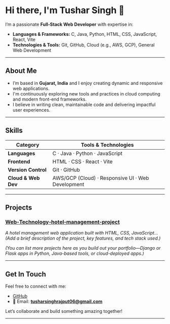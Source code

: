 # Hi there, I'm Tushar Singh 👋

I’m a passionate **Full‑Stack Web Developer** with expertise in:

- **Languages & Frameworks:** C, Java, Python, HTML, CSS, JavaScript, React, Vite  
- **Technologies & Tools:** Git, GitHub, Cloud (e.g., AWS, GCP), General Web Development

---

##  About Me

-  I’m based in **Gujarat, India** and I enjoy creating dynamic and responsive web applications.
-  I'm continuously exploring new tools and practices in cloud computing and modern front-end frameworks.
-  I believe in writing clean, maintainable code and delivering impactful user experiences.

---

##  Skills

| Category         | Tools & Technologies                                 |
|------------------|------------------------------------------------------|
| **Languages**     | C · Java · Python · JavaScript                      |
| **Frontend**      | HTML · CSS · React · Vite                           |
| **Version Control** | Git · GitHub                                      |
| **Cloud & Web Dev** | AWS/GCP (Cloud) · Responsive UI · Web Development |

---

##  Projects

### [Web‑Technology‑hotel‑management‑project](https://github.com/Tushar-Singh07/Web-Technology-hotel-management-project)
*A hotel management web application built with HTML, CSS, JavaScript...*  
*(Add a brief description of the project, key features, and tech stack used.)*

*(You can list more projects here as you build out your portfolio—Django or Flask apps in Python, Java-based tools, or cloud-deployed apps.)*

---

##  Get In Touch

Feel free to connect with me:
-  [GitHub](https://github.com/Tushar-Singh07)
- 📧 Email: **tusharsinghrajput06@gmail.com**  

Let’s collaborate and build something amazing together!

---
